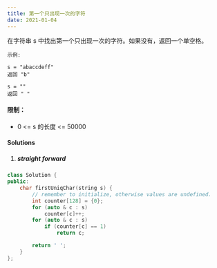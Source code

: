 ```yaml
---
title: 第一个只出现一次的字符
date: 2021-01-04
---
```

在字符串 s 中找出第一个只出现一次的字符。如果没有，返回一个单空格。

```
示例:

s = "abaccdeff"
返回 "b"

s = "" 
返回 " "
```

 

#### 限制：

- 0 <= s 的长度 <= 50000


#### Solutions

1. ##### straight forward

```cpp
class Solution {
public:
    char firstUniqChar(string s) {
        // remember to initialize, otherwise values are undefined.
        int counter[128] = {0};
        for (auto & c : s)
            counter[c]++;
        for (auto & c : s)
            if (counter[c] == 1)
                return c;

        return ' ';
    }
};
```